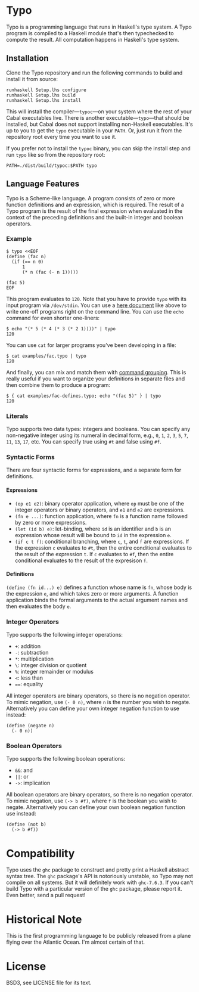 # Typo

Typo is a programming language that runs in Haskell's type system. A Typo
program is compiled to a Haskell module that's then typechecked to compute the
result. All computation happens in Haskell's type system. 

## Installation

Clone the Typo repository and run the following commands to build and install
it from source:

    runhaskell Setup.lhs configure
    runhaskell Setup.lhs build
    runhaskell Setup.lhs install

This will install the compiler&mdash;`typoc`&mdash;on your system where the
rest of your Cabal executables live. There is another
executable&mdash;`typo`&mdash;that should be installed, but Cabal does not
support installing non-Haskell executables. It's up to you to get the `typo`
executable in your `PATH`. Or, just run it from the repository root every
time you want to use it.

If you prefer not to install the `typoc` binary, you can skip the install step
and run `typo` like so from the repository root:

    PATH=./dist/build/typoc:$PATH typo

## Language Features

Typo is a Scheme-like language. A program consists of zero or more function
definitions and an expression, which is required. The result of a Typo program
is the result of the final expression when evaluated in the context of the
preceding definitions and the built-in integer and boolean operators.

### Example

    $ typo <<EOF
    (define (fac n)
      (if (== n 0)
          1
          (* n (fac (- n 1)))))

    (fac 5)
    EOF

This program evaluates to `120`. Note that you have to provide `typo` with its
input program via `/dev/stdin`. You can use a [here document][here] like above
to write one-off programs right on the command line. You can use the `echo`
command for even shorter one-liners:

[here]: http://en.wikipedia.org/wiki/Here_document

    $ echo "(* 5 (* 4 (* 3 (* 2 1))))" | typo
    120

You can use `cat` for larger programs you've been developing in a file:

    $ cat examples/fac.typo | typo
    120

And finally, you can mix and match them with [command grouping][grp]. This is
really useful if you want to organize your definitions in separate files and
then combine them to produce a program:

    $ { cat examples/fac-defines.typo; echo "(fac 5)" } | typo
    120

[grp]: http://www.gnu.org/software/bash/manual/html_node/Command-Grouping.html

### Literals

Typo supports two data types: integers and booleans. You can specify any
non-negative integer using its numeral in decimal form, e.g., `0`, `1`, `2`,
`3`, `5`, `7`, `11`, `13`, `17`, etc. You can specify true using `#t` and false
using `#f`.

### Syntactic Forms

There are four syntactic forms for expressions, and a separate form for
definitions.

#### Expressions

  * `(op e1 e2)`: binary operator application, where `op` must be one of the
    integer operators or binary operators, and `e1` and `e2` are expressions.
  * `(fn e ...)`: function application, where `fn` is a function name followed
    by zero or more expressions.
  * `(let (id b) e)`: let-binding, where `id` is an identifier and `b` is an
    expression whose result will be bound to `id` in the expression `e`.
  * `(if c t f)`: conditional branching, where `c`, `t`, and `f` are
    expressions. If the expression `c` evaluates to `#t`, then the entire
    conditional evaluates to the result of the expression `t`. If `c` evaluates
    to `#f`, then the entire conditional evaluates to the result of the
    expresison `f`.

#### Definitions

`(define (fn id...) e)` defines a function whose name is `fn`, whose body is
the expression `e`, and which takes zero or more arguments. A function
application binds the formal arguments to the actual argument names and then
evaluates the body `e`.

### Integer Operators

Typo supports the following integer operations:

* `+`: addition
* `-`: subtraction
* `*`: multiplication
* `\`: integer division or quotient
* `%`: integer remainder or modulus
* `<`: less than
* `==`: equality

All integer operators are binary operators, so there is no negation operator.
To mimic negation, use `(- 0 n)`, where `n` is the number you wish to negate.
Alternatively you can define your own integer negation function to use instead:

    (define (negate n)
      (- 0 n))

### Boolean Operators

Typo supports the following boolean operations:

* `&&`: and
* `||`: or
* `->`: implication

All boolean operators are binary operators, so there is no negation operator.
To mimic negation, use `(-> b #f)`, where `f` is the boolean you wish to
negate. Alternatively you can define your own boolean negation function use
instead:

    (define (not b)
      (-> b #f))

# Compatibility

Typo uses the `ghc` package to construct and pretty print a Haskell abstract
syntax tree. The `ghc` package's API is notoriously unstable, so Typo may not
compile on all systems. But it will definitely work with `ghc-7.6.3`. If you
can't build Typo with a particular version of the `ghc` package, please report
it. Even better, send a pull request!

# Historical Note

This is the first programming language to be publicly released from a plane
flying over the Atlantic Ocean. I'm almost certain of that.

# License

BSD3, see LICENSE file for its text.

